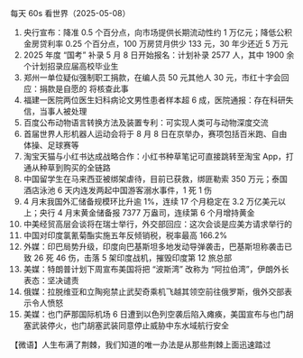 每天 60s 看世界（2025-05-08）

1. 央行宣布：降准 0.5 个百分点，向市场提供长期流动性约 1 万亿元；降低公积金房贷利率 0.25 个百分点，100 万房贷月供少 133 元，30 年少还近 5 万元
2. 2025 年度 “国考” 补录 5 月 8 日开始报名：计划补录 2577 人，其中 1900 余个计划招录应届高校毕业生
3. 郑州一单位疑似强制职工捐款，在编人员 50 元其他人 30 元，市红十字会回应：捐款是自愿的 将核查此事
4. 福建一医院两位医生妇科病论文男性患者样本超 6 成，医院通报：存在科研失信，当事人被处理
5. 百度公布动物语言转换方法及装置专利：可实现人类可与动物深度交流
6. 首届世界人形机器人运动会将于 8 月 8 日在京举办，赛项包括百米跑、自由体操、足球赛等
7. 淘宝天猫与小红书达成战略合作：小红书种草笔记可直接跳转至淘宝 App，打通从种草到购买的全链路
8. 中国留学生在马来西亚被绑架虐待，目前已获救，绑匪勒索 350 万元；泰国酒店泳池 6 天内连发两起中国游客溺水事件，1 死 1 伤
9. 4 月末我国外汇储备规模环比升逾 1%，连续 17 个月稳定在 3.2 万亿美元以上；央行 4 月末黄金储备报 7377 万盎司，连续第 6 个月增持黄金
10. 中美经贸高层会谈将在瑞士举行，外交部回应：这次会谈是应美方请求举行的
11. 中国对印度氯氰菊酯实施五年反倾销税，税率最高 166.2%
12. 外媒：印巴局势升级，印度向巴基斯坦多地发动导弹袭击，巴基斯坦称袭击已致 26 死 46 伤，击落 5 架印度战机，摧毁印度第 12 旅总部
13. 美媒：特朗普计划下周宣布美国将把 “波斯湾” 改称为 “阿拉伯湾”，伊朗外长表态：坚决谴责
14. 俄媒：拉脱维亚和立陶宛禁止武契奇乘机飞越其领空前往俄罗斯，俄外交部表示令人愤怒
15. 美媒：也门萨那国际机场 6 日遭到以色列空袭后陷入瘫痪，美国宣布与也门胡塞武装停火，也门胡塞武装同意停止威胁中东水域航行安全

【微语】人生布满了荆棘，我们知道的唯一办法是从那些荆棘上面迅速踏过